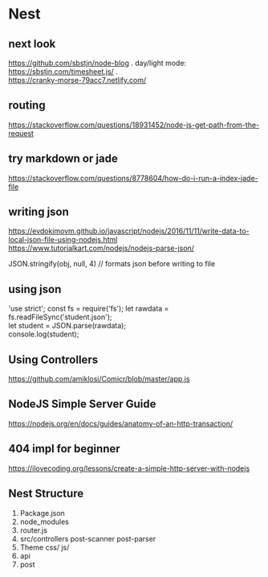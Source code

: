 # Nest

## next look
https://github.com/sbstjn/node-blog . 
day/light mode: https://sbstjn.com/timesheet.js/ .     
https://cranky-morse-79acc7.netlify.com/

## routing
https://stackoverflow.com/questions/18931452/node-js-get-path-from-the-request

## try markdown or jade
https://stackoverflow.com/questions/8778604/how-do-i-run-a-index-jade-file

## writing json
https://evdokimovm.github.io/javascript/nodejs/2016/11/11/write-data-to-local-json-file-using-nodejs.html
https://www.tutorialkart.com/nodejs/nodejs-parse-json/

JSON.stringify(obj, null, 4)
// formats json before writing to file

## using json
'use strict';
const fs = require('fs');
let rawdata = fs.readFileSync('student.json');  
let student = JSON.parse(rawdata);  
console.log(student); 


## Using Controllers
https://github.com/amiklosi/Comicr/blob/master/app.js

## NodeJS Simple Server Guide
https://nodejs.org/en/docs/guides/anatomy-of-an-http-transaction/

## 404 impl for beginner
https://ilovecoding.org/lessons/create-a-simple-http-server-with-nodejs

## Nest Structure

1. Package.json
2. node_modules
3. router.js
4. src/controllers
	post-scanner
	post-parser
3. Theme
	css/
	js/
4. api
5. post
